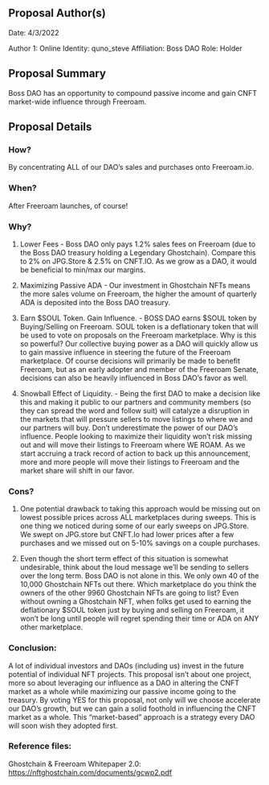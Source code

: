 ## Proposal Author(s)
Date: 4/3/2022

Author 1:
Online Identity: quno_steve
Affiliation: Boss DAO
Role: Holder


## Proposal Summary
Boss DAO has an opportunity to compound passive income and gain CNFT market-wide influence through Freeroam.


## Proposal Details

### How? 

By concentrating ALL of our DAO’s sales and purchases onto Freeroam.io.


### When?

After Freeroam launches, of course!


### Why?

1) Lower Fees - Boss DAO only pays 1.2% sales fees on Freeroam (due to the Boss DAO treasury holding a Legendary Ghostchain). Compare this to 2% on JPG.Store & 2.5% on CNFT.IO. As we grow as a DAO, it would be beneficial to min/max our margins.


2) Maximizing Passive ADA - Our investment in Ghostchain NFTs means the more sales volume on Freeroam, the higher the amount of quarterly ADA is deposited into the Boss DAO treasury.


3) Earn $SOUL Token. Gain Influence. - BOSS DAO earns $SOUL token by Buying/Selling on Freeroam. SOUL token is a deflationary token that will be used to vote on proposals on the Freeroam marketplace. Why is this so powerful? Our collective buying power as a DAO will quickly allow us to gain massive influence in steering the future of the Freeroam marketplace. Of course decisions will primarily be made to benefit Freeroam, but as an early adopter and member of the Freeroam Senate, decisions can also be heavily influenced in Boss DAO’s favor as well.


4) Snowball Effect of Liquidity. - Being the first DAO to make a decision like this and making it public to our partners and community members (so they can spread the word and follow suit) will catalyze a disruption in the markets that will pressure sellers to move listings to where we and our partners will buy. Don’t underestimate the power of our DAO’s influence. People looking to maximize their liquidity won’t risk missing out and will move their listings to Freeroam where WE ROAM. As we start accruing a track record of action to back up this announcement, more and more people will move their listings to Freeroam and the market share will shift in our favor.


### Cons?

1) One potential drawback to taking this approach would be missing out on lowest possible prices across ALL marketplaces during sweeps. This is one thing we noticed during some of our early sweeps on JPG.Store. We swept on JPG.store but CNFT.Io had lower prices after a few purchases and we missed out on 5-10% savings on a couple purchases.

2) Even though the short term effect of this situation is somewhat undesirable, think about the loud message we’ll be sending to sellers over the long term. Boss DAO is not alone in this. We only own 40 of the 10,000 Ghostchain NFTs out there. Which marketplace do you think the owners of the other 9960 Ghostchain NFTs are going to list? Even without owning a Ghostchain NFT, when folks get used to earning the deflationary $SOUL token just by buying and selling on Freeroam, it won’t be long until people will regret spending their time or ADA on ANY other marketplace.


### Conclusion:

A lot of individual investors and DAOs (including us) invest in the future potential of individual NFT projects. This proposal isn’t about one project, more so about leveraging our influence as a DAO in altering the CNFT market as a whole while maximizing our passive income going to the treasury. By voting YES for this proposal, not only will we choose accelerate our DAO’s growth, but we can gain a solid foothold in influencing the CNFT market as a whole. This “market-based” approach is a strategy every DAO will soon wish they adopted first.


### Reference files:

Ghostchain & Freeroam Whitepaper 2.0:
https://nftghostchain.com/documents/gcwp2.pdf
